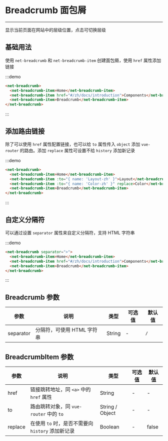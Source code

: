 
# Breadcrumb 面包屑

----

显示当前页面在网站中的层级位置，点击可切换层级

## 基础用法

使用 `net-breadcrumb` 和 `net-breadcrumb-item` 创建面包屑，使用 `href` 属性添加链接

:::demo
```html
<net-breadcrumb>
  <net-breadcrumb-item>Home</net-breadcrumb-item>
  <net-breadcrumb-item href="#/zh/docs/introduction">Components</net-breadcrumb-item>
  <net-breadcrumb-item>Breadcrumb</net-breadcrumb-item>
</net-breadcrumb>
```
:::

## 添加路由链接

除了可以使用 `href` 属性配置链接，也可以给 `to` 属性传入 `object` 添加 `vue-router` 的路由。添加 `replace` 属性可设置不给 `history` 添加新记录

:::demo
```html
<net-breadcrumb>
  <net-breadcrumb-item>Home</net-breadcrumb-item>
  <net-breadcrumb-item :to="{ name: 'Layout-zh' }">Layout</net-breadcrumb-item>
  <net-breadcrumb-item :to="{ name: 'Color-zh' }" replace>Color</net-breadcrumb-item>
  <net-breadcrumb-item>Breadcrumb</net-breadcrumb-item>
</net-breadcrumb>
```
:::

## 自定义分隔符

可以通过设置 `separator` 属性来自定义分隔符，支持 HTML 字符串

:::demo
```html
<net-breadcrumb separator=">">
  <net-breadcrumb-item>Home</net-breadcrumb-item>
  <net-breadcrumb-item href="#/zh/docs/introduction">Components</net-breadcrumb-item>
  <net-breadcrumb-item>Breadcrumb</net-breadcrumb-item>
</net-breadcrumb>
```
:::


## Breadcrumb 参数

| 参数      | 说明          | 类型      | 可选值                           | 默认值  |
|---------- |-------------- |---------- |--------------------------------  |-------- |
| separator | 分隔符，可使用 HTML 字符串 | String | - | `/` |

## BreadcrumbItem 参数

| 参数      | 说明          | 类型      | 可选值                           | 默认值  |
|---------- |-------------- |---------- |--------------------------------  |-------- |
| href | 链接跳转地址，同 `<a>` 中的 `href` 属性 | String | - | - |
| to | 路由跳转对象，同 `vue-router` 中的 `to` | String / Object | - | - |
| replace | 在使用 `to` 时，是否不需要向 `history` 添加新记录 | Boolean | - | false |
